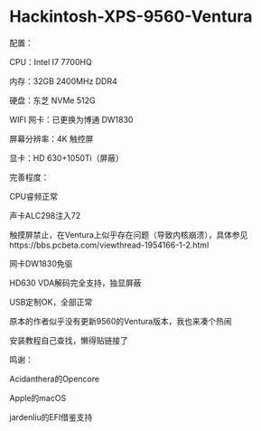# Hackintosh-XPS-9560-Ventura

配置：

CPU：Intel I7 7700HQ

内存：32GB 2400MHz DDR4

硬盘：东芝 NVMe 512G

WIFI 网卡：已更换为博通 DW1830

屏幕分辨率：4K 触控屏

显卡：HD 630+1050Ti（屏蔽）

完善程度：

CPU睿频正常

声卡ALC298注入72

触摸屏禁止，在Ventura上似乎存在问题（导致内核崩溃），具体参见https://bbs.pcbeta.com/viewthread-1954166-1-2.html

网卡DW1830免驱

HD630 VDA解码完全支持，独显屏蔽

USB定制OK，全部正常

原本的作者似乎没有更新9560的Ventura版本，我也来凑个热闹

安装教程自己查找，懒得贴链接了

鸣谢：

Acidanthera的Opencore

Apple的macOS

jardenliu的EFI借鉴支持
